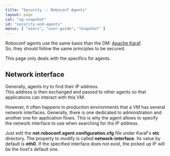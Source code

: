 ```yaml
---
title: "Security :: Roboconf Agents"
layout: page
cat: "ug-snapshot"
id: "security-and-agents"
menus: [ "users", "user-guide", "Snapshot" ]
---
```


Roboconf agents use the same basis than the DM: [Apache Karaf](http://karaf.apache.org).  
So, they should follow the same principles to be secured.

This page only deals with the specifics for agents.


## Network interface

Generally, agents try to find their IP address.  
This address is then exchanged and passed to other agents so that applications
can interact with this VM.

However, it often happens in production environments that a VM has several network interfaces.
Generally, there is one dedicated to administration and another one for application flows.
This is why the agent allows to specify the network interface to use when searching for the
IP address.

Just edit the **net.roboconf.agent.configuration.cfg** file under Karaf's **etc** directory.
The property to modify is called **network-interface**. Its value by default is **eth0**.
If the specified interface does not exist, the picked up IP will be the host's default one.
